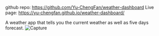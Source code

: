 github repo: https://github.com/Yu-ChengFan/weather-dashboard
Live page: https://yu-chengfan.github.io/weather-dashboard/

A weather app that tells you the current weather as well as five days forecast.
![Capture](https://user-images.githubusercontent.com/42628546/138581380-14b8bf7b-27c0-40a1-a935-ee3bcb03ccf4.JPG)